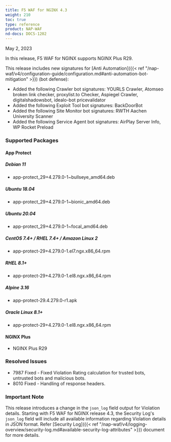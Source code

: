 ```yaml
---
title: F5 WAF for NGINX 4.3
weight: 210
toc: true
type: reference
product: NAP-WAF
nd-docs: DOCS-1202
---
```


May 2, 2023

In this release, F5 WAF for NGINX supports NGINX Plus R29.

This release includes new signatures for [Anti Automation]({{< ref "/nap-waf/v4/configuration-guide/configuration.md#anti-automation-bot-mitigation" >}}) (bot defense):

- Added the following Crawler bot signatures: YOURLS Crawler, Atomseo broken link checker, proxylist.to Checker, Aspiegel Crawler, digitalshadowsbot, idealo-bot pricevalidator
- Added the following Exploit Tool bot signatures: BackDoorBot
- Added the following Site Monitor bot signatures: RWTH Aachen University Scanner
- Added the following Service Agent bot signatures: AirPlay Server Info, WP Rocket Preload


### Supported Packages

#### App Protect

##### Debian 11

- app-protect_29+4.279.0-1~bullseye_amd64.deb

##### Ubuntu 18.04

- app-protect_29+4.279.0-1~bionic_amd64.deb

##### Ubuntu 20.04

- app-protect_29+4.279.0-1~focal_amd64.deb

##### CentOS 7.4+ / RHEL 7.4+ / Amazon Linux 2

- app-protect-29+4.279.0-1.el7.ngx.x86_64.rpm

##### RHEL 8.1+

- app-protect-29+4.279.0-1.el8.ngx.x86_64.rpm

##### Alpine 3.16

- app-protect-29.4.279.0-r1.apk

##### Oracle Linux 8.1+

- app-protect-29+4.279.0-1.el8.ngx.x86_64.rpm


#### NGINX Plus

- NGINX Plus R29


### Resolved Issues

- 7987 Fixed - Fixed Violation Rating calculation for trusted bots, untrusted bots and malicious bots.
- 8010 Fixed - Handling of response headers.

### **Important Note**

This release introduces a change in the `json_log` field output for Violation details. Starting with F5 WAF for NGINX release 4.3, the Security Log's `json_log` field will include all available information regarding Violation details in JSON format. Refer [Security Log]({{< ref "/nap-waf/v4/logging-overview/security-log.md#available-security-log-attributes" >}}) document for more details.

